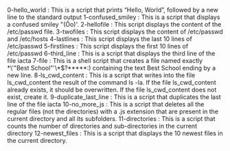 0-hello_world : This is a script that prints “Hello, World”, followed by a new line to the standard output
1-confused_smiley : This is a script that displays a confused smiley "(Ôo)'.
2-hellofile : This script displays the content of the /etc/passwd file.
3-twofiles : This script displays the content of /etc/passwd and /etc/hosts
4-lastlines : This script displays the last 10 lines of /etc/passwd
5-firstlines : This script displays the first 10 lines of /etc/passwd 
6-third_line : This is a script that displays the third line of the file iacta
7-file : This is a shell script that creates a file named exactly \*\\'"Best School"\'\\*$\?\*\*\*\*\*:) containing the text Best School ending by a new line.
8-ls_cwd_content : This is a script that writes into the file ls_cwd_content the result of the command ls -la. If the file ls_cwd_content already exists, it should be overwritten. If the file ls_cwd_content does not exist, create it.
9-duplicate_last_line : This is a script that duplicates the last line of the file iacta
10-no_more_js : This is a script that deletes all the regular files (not the directories) with a .js extension that are present in the current directory and all its subfolders.
11-directories : This is a script that counts the number of directories and sub-directories in the current directory
12-newest_files : This is a script that displays the 10 newest files in the current directory.



